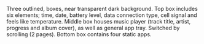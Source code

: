 Three outlined, boxes, near transparent dark background. 
Top box includes six elements; time, date, battery level, data connection type, cell signal and feels like temperature.
Middle box houses music player (track title, artist, progress and album cover), as well as general app tray. Switched by scrolling (2 pages).
Bottom box contains four static apps.

